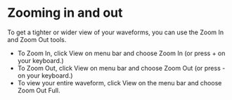 # Zooming in and out

To get a tighter or wider view of your waveforms, you can use the Zoom In and Zoom Out tools.

* To Zoom In, click View on menu bar and choose Zoom In (or press + on your keyboard.)
* To Zoom Out, click View on menu bar and choose Zoom Out (or press - on your keyboard.)
* To view your entire waveform, click View on the menu bar and choose Zoom Out Full.